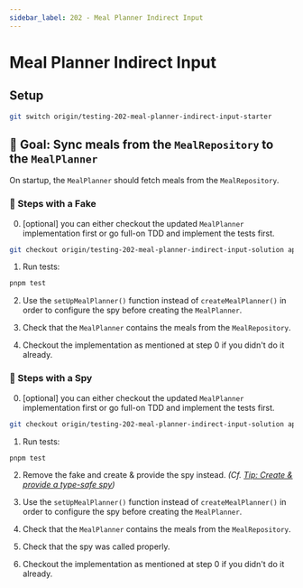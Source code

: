 ```yaml
---
sidebar_label: 202 - Meal Planner Indirect Input
---
```


# Meal Planner Indirect Input

## Setup

```sh
git switch origin/testing-202-meal-planner-indirect-input-starter
```

## 🎯 Goal: Sync meals from the `MealRepository` to the `MealPlanner`

On startup, the `MealPlanner` should fetch meals from the `MealRepository`.

### 📝 Steps with a Fake

0. [optional] you can either checkout the updated `MealPlanner` implementation first or go full-on TDD and implement the tests first.

```sh
git checkout origin/testing-202-meal-planner-indirect-input-solution apps/whiskmate/src/app/meal-planner/meal-planner.ts
```

1. Run tests:

```sh
pnpm test
```

2. Use the `setUpMealPlanner()` function instead of `createMealPlanner()` in order to configure the spy before creating the `MealPlanner`.

3. Check that the `MealPlanner` contains the meals from the `MealRepository`.

4. Checkout the implementation as mentioned at step 0 if you didn't do it already.

### 📝 Steps with a Spy

0. [optional] you can either checkout the updated `MealPlanner` implementation first or go full-on TDD and implement the tests first.

```sh
git checkout origin/testing-202-meal-planner-indirect-input-solution apps/whiskmate/src/app/meal-planner/meal-planner.ts
```

1. Run tests:

```sh
pnpm test
```

2. Remove the fake and create & provide the spy instead. _(Cf. [Tip: Create & provide a type-safe spy](./201-meal-planner-indirect-output.md#-tip-create--provide-a-type-safe-spy-with-vitest))_

3. Use the `setUpMealPlanner()` function instead of `createMealPlanner()` in order to configure the spy before creating the `MealPlanner`.

4. Check that the `MealPlanner` contains the meals from the `MealRepository`.

5. Check that the spy was called properly.

6. Checkout the implementation as mentioned at step 0 if you didn't do it already.

